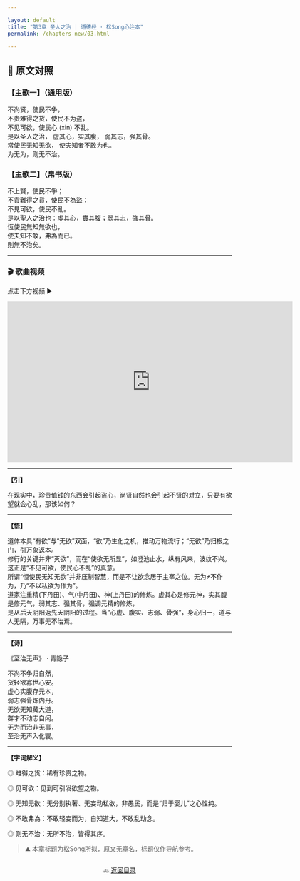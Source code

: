 ```yaml
---

layout: default
title: "第3章 圣人之治 | 道德经 · 松Song心注本"
permalink: /chapters-new/03.html

---
```


## 📜 原文对照

### 【主歌一】（通用版）
不尚贤，使民不争， <br>
不贵难得之货，使民不为盗， <br>
不见可欲，使民心 (xin) 不乱。 <br>
是以圣人之治， 虚其心，实其腹， 弱其志，强其骨。 <br>
常使民无知无欲， 使夫知者不敢为也。 <br>
为无为，则无不治。<br>
 
### 【主歌二】（帛书版）
不上賢，使民不爭；<br>
不貴難得之貨，使民不為盜；<br>
不見可欲，使民不亂。<br>
是以聖人之治也：虛其心，實其腹；弱其志，強其骨。<br>
恆使民無知無欲也，<br>
使夫知不敢，弗為而已。<br>
則無不治矣。<br>

<hr>

### 🎬 歌曲视频
点击下方视频 ▶️

<iframe src="https://streamable.com/e/bl5trh" width="640" height="360" frameborder="0" allowfullscreen loading="lazy"></iframe>

<hr>

**【引】**

在现实中，珍贵值钱的东西会引起盗心，尚贤自然也会引起不贤的对立，只要有欲望就会心乱，那该如何？<br>

<hr>

**【悟】**

道体本具“有欲”与“无欲”双面，“欲”乃生化之机，推动万物流行；“无欲”乃归根之门，引万象返本。<br>
修行的关键并非“灭欲”，而在“使欲无所显”，如澄池止水，纵有风来，波纹不兴。这正是“不见可欲，使民心不乱”的真意。<br>
所谓“恒使民无知无欲”并非压制智慧，而是不让欲念居于主宰之位。无为≠不作为，乃“不以私欲为作为”。<br>
道家注重精(下丹田)、气(中丹田)、神(上丹田)的修炼。虚其心是修元神，实其腹是修元气，弱其志、强其骨，强调元精的修炼，<br>
是从后天阴阳返先天阴阳的过程。当“心虚、腹实、志弱、骨强”，身心归一，道与人无隔，万事无不治焉。<br>

<hr>

**【诗】**

《至治无声》 · 青隐子  

不尚不争归自然，<br>
货轻欲寡世心安。<br>
虚心实腹存元本，<br>
弱志强骨炼内丹。<br>
无欲无知藏大道，<br>
群才不动志自闲。<br>
无为而治非无事，<br>
至治无声入化寰。<br>

<hr>

**【字词解义】**

◎  难得之货：稀有珍贵之物。 <br>

◎  见可欲：见到可引发欲望之物。 <br>

◎  无知无欲：无分别执著、无妄动私欲，非愚民，而是“归于婴儿”之心性纯。 <br>

◎  不敢弗為：不敢轻妄而为，自知道大，不敢乱动念。 <br>

◎  则无不治：无所不治，皆得其序。<br>

> ⛰️ 本章标题为松Song所拟，原文无章名，标题仅作导航参考。

<p style="text-align:center; margin-top:2em;">
  🔙 <a href="{{ '/' | relative_url }}#catalog">返回目录</a>
</p>
